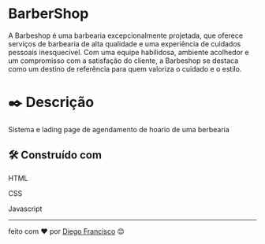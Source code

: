 # BarberShop
A Barbeshop é uma barbearia excepcionalmente projetada, que oferece serviços de barbearia de alta qualidade e uma experiência de cuidados pessoais inesquecível. Com uma equipe habilidosa, ambiente acolhedor e um compromisso com a satisfação do cliente, a Barbeshop se destaca como um destino de referência para quem valoriza o cuidado e o estilo.

# ✒️ Descrição

Sistema e lading page de agendamento de hoario de uma berbearia

## 🛠️ Construído com
HTML 

CSS
 
Javascript


---
feito com ❤️ por [Diego Francisco](https://gist.github.com/diego4w) 😊